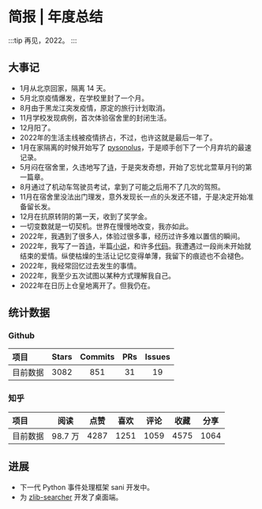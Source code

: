 # 简报 | 年度总结

:::tip
再见，2022。
:::

## 大事记

- 1月从北京回家，隔离 14 天。
- 5月北京疫情爆发，在学校里封了一个月。
- 8月由于黑龙江突发疫情，原定的旅行计划取消。
- 11月学校发现病例，首次体验宿舍里的封闭生活。
- 12月阳了。
- 2022年的生活主线被疫情挤占，不过，也许这就是最后一年了。
- 1月在家隔离的时候开始写了 [pysonolus](https://github.com/Wybxc/pysonolus)，于是顺手创下了一个月弃坑的最速记录。
- 5月闷在宿舍里，久违地写了[诗](../01-2022年5月刊/06-风铃.md)，于是突发奇想，开始了忘忧北萱草月刊的第一篇章。
- 8月通过了机动车驾驶员考试，拿到了可能之后用不了几次的驾照。
- 11月在宿舍里没法出门理发，意外发现长一点的头发还不错，于是决定开始准备留长发。
- 12月在抗原转阴的第一天，收到了奖学金。
- 一切变数就是一切契机。世界在慢慢地改变，我亦如此。
- 2022年，我遇到了很多人，体验过很多事，经历过许多难以置信的瞬间。
- 2022年，我写了一首[诗](../01-2022年5月刊/06-风铃.md)，半篇[小说](./03-%E5%B9%BB%E8%82%A2.md)，和许多[代码](https://github.com/Wybxc)。我遭遇过一段尚未开始就结束的爱情。纵使枯燥的生活让记忆变得单薄，我留下的痕迹也不会褪色。
- 2022年，我经常回忆过去发生的事情。
- 2022年，我至少五次试图以某种方式理解我自己。
- 2022年在日历上仓皇地离开了。但我仍在。

## 统计数据

### Github

| 项目     | Stars | Commits |  PRs  | Issues |
| :------- | :---: | :-----: | :---: | :----: |
| 目前数据 | 3082  |   851   |  31   |   19   |

### 知乎

| 项目     |  阅读   | 点赞  | 喜欢  | 评论  | 收藏  | 分享  |
| :------- | :-----: | :---: | :---: | :---: | :---: | :---: |
| 目前数据 | 98.7 万 | 4287  | 1251  | 1059  | 4575  | 1064  |

## 进展

- 下一代 Python 事件处理框架 sani 开发中。
- 为 [zlib-searcher](https://github.com/zlib-searcher/zlib-searcher) 开发了桌面端。

